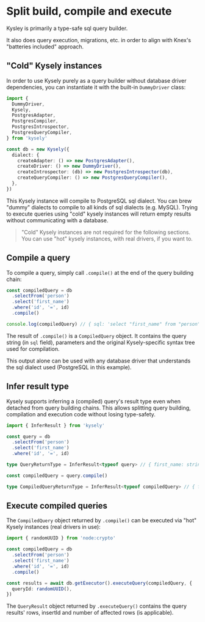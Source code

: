 # Split build, compile and execute

Kysley is primarily a type-safe sql query builder.

It also does query execution, migrations, etc. in order to align with Knex's "batteries 
included" approach.

## "Cold" Kysely instances

In order to use Kysely purely as a query builder without database driver dependencies, 
you can instantiate it with the built-in `DummyDriver` class:

```ts
import { 
  DummyDriver,
  Kysely,
  PostgresAdapter,
  PostgresCompiler,
  PostgresIntrospector,
  PostgresQueryCompiler,
} from 'kysely'

const db = new Kysely({
  dialect: {
    createAdapter: () => new PostgresAdapter(),
    createDriver: () => new DummyDriver(),
    createIntrospector: (db) => new PostgresIntrospector(db),
    createQueryCompiler: () => new PostgresQueryCompiler(),
  },
})
```

This Kysely instance will compile to PostgreSQL sql dialect. You can brew "dummy" 
dialects to compile to all kinds of sql dialects (e.g. MySQL). Trying to execute 
queries using "cold" kysely instances will return empty results without communicating 
with a database.

> "Cold" Kysely instances are not required for the following sections. You can 
use "hot" kysely instances, with real drivers, if you want to.

## Compile a query

To compile a query, simply call `.compile()` at the end of the query building chain:

```ts
const compiledQuery = db
  .selectFrom('person')
  .select('first_name')
  .where('id', '=', id)
  .compile()

console.log(compiledQuery) // { sql: 'select "first_name" from "person" where "id" = $1', parameters: [1], query: { ... } }
```

The result of `.compile()` is a `CompiledQuery` object. It contains the query string 
(in `sql` field), parameters and the original Kysely-specific syntax tree used 
for compilation.

This output alone can be used with any database driver that understands the sql 
dialect used (PostgreSQL in this example).

## Infer result type

Kysely supports inferring a (compiled) query's result type even when detached from 
query building chains. This allows splitting query building, compilation and execution 
code without losing type-safety.

```ts
import { InferResult } from 'kysely'

const query = db
  .selectFrom('person')
  .select('first_name')
  .where('id', '=', id)

type QueryReturnType = InferResult<typeof query> // { first_name: string }[]

const compiledQuery = query.compile()

type CompiledQueryReturnType = InferResult<typeof compiledQuery> // { first_name: string }[]
```

## Execute compiled queries

The `CompiledQuery` object returned by `.compile()` can be executed
via "hot" Kysely instances (real drivers in use):

```ts
import { randomUUID } from 'node:crypto'

const compiledQuery = db
  .selectFrom('person')
  .select('first_name')
  .where('id', '=', id)
  .compile()

const results = await db.getExecutor().executeQuery(compiledQuery, {
  queryId: randomUUID(),
})
```

The `QueryResult` object returned by `.executeQuery()` contains the query results' rows, insertId and number of affected rows (is applicable).